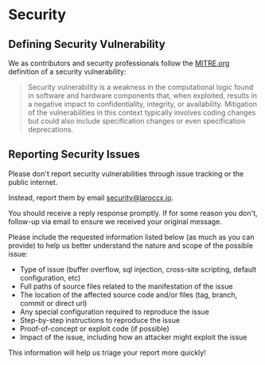 # Security

## Defining Security Vulnerability

We as contributors and security professionals follow the [MITRE.org](https://www.mitre.org) definition of a security vulnerability:

> Security vulnerability is a weakness in the computational logic found in software and hardware components that, when exploited, results in a negative impact to confidentiality, integrity, or availability. Mitigation of the vulnerabilities in this context typically involves coding changes but could also include specification changes or even specification deprecations.

## Reporting Security Issues

Please don't report security vulnerabilities through issue tracking or the public internet.

Instead, report them by email [security@laroccx.io](mailto:security@laroccx.io?subject=Security%20Vulnerability%20Report).

You should receive a reply response promptly. If for some reason you don't, follow-up via email to ensure we received your original message.

Please include the requested information listed below (as much as you can provide) to help us better understand the nature and scope of the possible issue:

- Type of issue (buffer overflow, sql injection, cross-site scripting, default configuration, etc)
- Full paths of source files related to the manifestation of the issue
- The location of the affected source code and/or files (tag, branch, commit or direct url)
- Any special configuration required to reproduce the issue
- Step-by-step instructions to reproduce the issue
- Proof-of-concept or exploit code (if possible)
- Impact of the issue, including how an attacker might exploit the issue

This information will help us triage your report more quickly!
